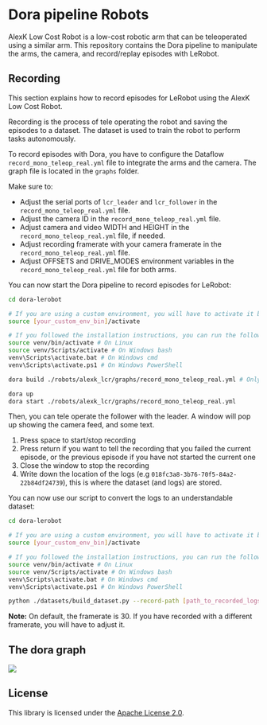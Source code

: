 # Dora pipeline Robots

AlexK Low Cost Robot is a low-cost robotic arm that can be teleoperated using a similar arm. This repository contains
the Dora pipeline to manipulate the arms, the camera, and record/replay episodes with LeRobot.

## Recording

This section explains how to record episodes for LeRobot using the AlexK Low Cost Robot.

Recording is the process of tele operating the robot and saving the episodes to a dataset. The dataset is used to train
the robot to perform tasks autonomously.

To record episodes with Dora, you have to configure the Dataflow `record_mono_teleop_real.yml` file to integrate the
arms and the camera. The graph file is located in the `graphs` folder.

Make sure to:

- Adjust the serial ports of `lcr_leader` and `lcr_follower` in the `record_mono_teleop_real.yml` file.
- Adjust the camera ID in the `record_mono_teleop_real.yml` file.
- Adjust camera and video WIDTH and HEIGHT in the `record_mono_teleop_real.yml` file, if needed.
- Adjust recording framerate with your camera framerate in the `record_mono_teleop_real.yml` file.
- Adjust OFFSETS and DRIVE_MODES environment variables in the `record_mono_teleop_real.yml` file for both arms.

You can now start the Dora pipeline to record episodes for LeRobot:

```bash
cd dora-lerobot

# If you are using a custom environment, you will have to activate it before running the command
source [your_custom_env_bin]/activate

# If you followed the installation instructions, you can run the following command
source venv/bin/activate # On Linux
source venv/Scripts/activate # On Windows bash
venv\Scripts\activate.bat # On Windows cmd
venv\Scripts\activate.ps1 # On Windows PowerShell

dora build ./robots/alexk_lcr/graphs/record_mono_teleop_real.yml # Only the first time, it will install all the requirements if needed

dora up
dora start ./robots/alexk_lcr/graphs/record_mono_teleop_real.yml
```

Then, you can tele operate the follower with the leader. A window will pop up showing the camera feed, and some text.

1. Press space to start/stop recording
2. Press return if you want to tell the recording that you failed the current episode, or the previous episode if you
   have not started the current one
3. Close the window to stop the recording
4. Write down the location of the logs (e.g `018fc3a8-3b76-70f5-84a2-22b84df24739`), this is where the
   dataset (and logs) are stored.

You can now use our script to convert the logs to an understandable dataset:

```bash
cd dora-lerobot

# If you are using a custom environment, you will have to activate it before running the command
source [your_custom_env_bin]/activate

# If you followed the installation instructions, you can run the following command
source venv/bin/activate # On Linux
source venv/Scripts/activate # On Windows bash
venv\Scripts\activate.bat # On Windows cmd
venv\Scripts\activate.ps1 # On Windows PowerShell

python ./datasets/build_dataset.py --record-path [path_to_recorded_logs] --dataset-name [dataset_name] --framerate [framerate]
```

**Note:** On default, the framerate is 30. If you have recorded with a different framerate, you will have to adjust it.

## The dora graph

[![](https://mermaid.ink/img/pako:eNqdVMFu2zAM_RVB57berjn0MOzaU3eLCoGR6ESobBqSnK4o-u-j5NizE6Np64NBPfE9Us-03qQhi3IjxempPb2YA4Qk_vxSrRDeBO0RLIZx5dqEoSMPCUeoJs-0IYU6bM1RG2gwQAaOziJpBmkUwUA7SjqgoWAzYinAabmtZgulnlQb-90-QHcQWuuyp7XY5uApU-e7yXHN0zsnlahkDSWqAlSN897F6uePrVJTXJU8bLmf8jpvU9zeiuTMs4Aout573VF0yVHLG_crLo2WZN6UytwRv-Sv-DpInksM6HWBi_75YFPy_JN99aQL7rJwJu8JZiRWeQkuoV7C3-jDNbDHQryYsZWzdi7ywGXyKeQ2Lf4t_IuRXAhm-v9an83lQiXgj1an4Xirc34-hNMx1ymf8RfMZOn85_m6L1fZNTiPtsxxifRVjYV9C7doFzEcIbd-V8B4x57qvltt5YNfai4U02DSQkDeSLa8AWf5onvLckqmAzao5IZDC-FZSdW-cx70iR5fWyM3KfR4IwP1-4Pc1OAjr_rOsvxvB3zlNBOK1iUKD8M9Wq7T93-SiOfx?type=png)](https://mermaid.live/edit#pako:eNqdVMFu2zAM_RVB57berjn0MOzaU3eLCoGR6ESobBqSnK4o-u-j5NizE6Np64NBPfE9Us-03qQhi3IjxempPb2YA4Qk_vxSrRDeBO0RLIZx5dqEoSMPCUeoJs-0IYU6bM1RG2gwQAaOziJpBmkUwUA7SjqgoWAzYinAabmtZgulnlQb-90-QHcQWuuyp7XY5uApU-e7yXHN0zsnlahkDSWqAlSN897F6uePrVJTXJU8bLmf8jpvU9zeiuTMs4Aout573VF0yVHLG_crLo2WZN6UytwRv-Sv-DpInksM6HWBi_75YFPy_JN99aQL7rJwJu8JZiRWeQkuoV7C3-jDNbDHQryYsZWzdi7ywGXyKeQ2Lf4t_IuRXAhm-v9an83lQiXgj1an4Xirc34-hNMx1ymf8RfMZOn85_m6L1fZNTiPtsxxifRVjYV9C7doFzEcIbd-V8B4x57qvltt5YNfai4U02DSQkDeSLa8AWf5onvLckqmAzao5IZDC-FZSdW-cx70iR5fWyM3KfR4IwP1-4Pc1OAjr_rOsvxvB3zlNBOK1iUKD8M9Wq7T93-SiOfx)

## License

This library is licensed under the [Apache License 2.0](../../LICENSE).